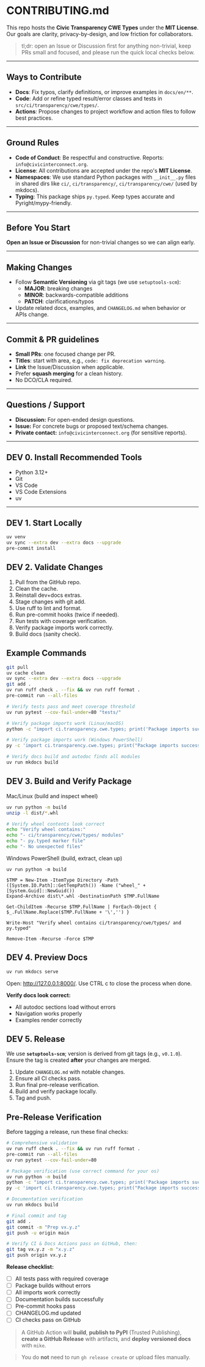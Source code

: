 # CONTRIBUTING.md

This repo hosts the **Civic Transparency CWE Types** under the **MIT License**.
Our goals are clarity, privacy-by-design, and low friction for collaborators.

> tl;dr: open an Issue or Discussion first for anything non-trivial, keep PRs small and focused, and please run the quick local checks below.

---

## Ways to Contribute

- **Docs**: Fix typos, clarify definitions, or improve examples in `docs/en/**`.
- **Code**: Add or refine typed result/error classes and tests in `src/ci/transparency/cwe/types/`.
- **Actions**: Propose changes to project workflow and action files to follow best practices.

---

## Ground Rules

- **Code of Conduct**: Be respectful and constructive. Reports: `info@civicinterconnect.org`.
- **License**: All contributions are accepted under the repo's **MIT License**.
- **Namespaces**: We use standard Python packages with `__init__.py` files in shared dirs like `ci/`, `ci/transparency/`, `ci/transparency/cwe/` (used by mkdocs).
- **Typing**: This package ships `py.typed`. Keep types accurate and Pyright/mypy-friendly.

---

## Before You Start

**Open an Issue or Discussion** for non-trivial changes so we can align early.

---

## Making Changes

- Follow **Semantic Versioning** via git tags (we use `setuptools-scm`):
  - **MAJOR**: breaking changes
  - **MINOR**: backwards-compatible additions
  - **PATCH**: clarifications/typos
- Update related docs, examples, and `CHANGELOG.md` when behavior or APIs change.

---

## Commit & PR guidelines

- **Small PRs**: one focused change per PR.
- **Titles**: start with area, e.g., `code: fix deprecation warning`.
- **Link** the Issue/Discussion when applicable.
- Prefer **squash merging** for a clean history.
- No DCO/CLA required.

---

## Questions / Support

- **Discussion:** For open-ended design questions.
- **Issue:** For concrete bugs or proposed text/schema changes.
- **Private contact:** `info@civicinterconnect.org` (for sensitive reports).

---

## DEV 0. Install Recommended Tools

- Python 3.12+
- Git
- VS Code
- VS Code Extensions
- uv

---

## DEV 1. Start Locally

```bash
uv venv
uv sync --extra dev --extra docs --upgrade
pre-commit install
```

## DEV 2. Validate Changes

1. Pull from the GitHub repo.
2. Clean the cache.
3. Reinstall dev+docs extras.
4. Stage changes with git add.
5. Use ruff to lint and format.
6. Run pre-commit hooks (twice if needed).
7. Run tests with coverage verification.
8. Verify package imports work correctly.
9. Build docs (sanity check).

## Example Commands

```bash
git pull
uv cache clean
uv sync --extra dev --extra docs --upgrade
git add .
uv run ruff check . --fix && uv run ruff format .
pre-commit run --all-files

# Verify tests pass and meet coverage threshold
uv run pytest --cov-fail-under=80 "tests/"

# Verify package imports work (Linux/macOS)
python -c "import ci.transparency.cwe.types; print('Package imports successfully')"

# Verify package imports work (Windows PowerShell)
py -c 'import ci.transparency.cwe.types; print("Package imports successfully")'

# Verify docs build and autodoc finds all modules
uv run mkdocs build
```

## DEV 3. Build and Verify Package

Mac/Linux (build and inspect wheel)

```bash
uv run python -m build
unzip -l dist/*.whl

# Verify wheel contents look correct
echo "Verify wheel contains:"
echo "- ci/transparency/cwe/types/ modules"
echo "- py.typed marker file"
echo "- No unexpected files"
```

Windows PowerShell (build, extract, clean up)

```pwsh
uv run python -m build

$TMP = New-Item -ItemType Directory -Path ([System.IO.Path]::GetTempPath()) -Name ("wheel_" + [System.Guid]::NewGuid())
Expand-Archive dist\*.whl -DestinationPath $TMP.FullName

Get-ChildItem -Recurse $TMP.FullName | ForEach-Object { $_.FullName.Replace($TMP.FullName + '\','') }

Write-Host "Verify wheel contains ci/transparency/cwe/types/ and py.typed"

Remove-Item -Recurse -Force $TMP
```

## DEV 4. Preview Docs

```bash
uv run mkdocs serve
```

Open: <http://127.0.0.1:8000/>. Use CTRL c to close the process when done.

**Verify docs look correct:**

- All autodoc sections load without errors
- Navigation works properly
- Examples render correctly

## DEV 5. Release

We use **`setuptools-scm`**; version is derived from git tags (e.g., `v0.1.0`).
Ensure the tag is created **after** your changes are merged.

1. Update `CHANGELOG.md` with notable changes.
2. Ensure all CI checks pass.
3. Run final pre-release verification.
4. Build and verify package locally.
5. Tag and push.

## Pre-Release Verification

Before tagging a release, run these final checks:

```bash
# Comprehensive validation
uv run ruff check . --fix && uv run ruff format .
pre-commit run --all-files
uv run pytest --cov-fail-under=80

# Package verification (use correct command for your os)
uv run python -m build
python -c "import ci.transparency.cwe.types; print('Package imports successfully')"
py -c 'import ci.transparency.cwe.types; print("Package imports successfully")'

# Documentation verification
uv run mkdocs build

# Final commit and tag
git add .
git commit -m "Prep vx.y.z"
git push -u origin main

# Verify CI & Docs Actions pass on GitHub, then:
git tag vx.y.z -m "x.y.z"
git push origin vx.y.z
```

**Release checklist:**

- [ ] All tests pass with required coverage
- [ ] Package builds without errors
- [ ] All imports work correctly
- [ ] Documentation builds successfully
- [ ] Pre-commit hooks pass
- [ ] CHANGELOG.md updated
- [ ] CI checks pass on GitHub

> A GitHub Action will **build**, **publish to PyPI** (Trusted Publishing), **create a GitHub Release** with artifacts, and **deploy versioned docs** with `mike`.

> You do **not** need to run `gh release create` or upload files manually.
